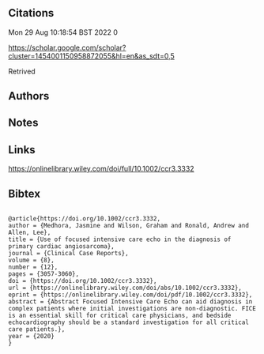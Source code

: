 # 
## Citations



Mon 29 Aug 10:18:54 BST 2022
0

https://scholar.google.com/scholar?cluster=1454001150958872055&hl=en&as_sdt=0,5

Retrived

## Authors 

## Notes

## Links 

https://onlinelibrary.wiley.com/doi/full/10.1002/ccr3.3332


## Bibtex 

```

@article{https://doi.org/10.1002/ccr3.3332,
author = {Medhora, Jasmine and Wilson, Graham and Ronald, Andrew and Allen, Lee},
title = {Use of focused intensive care echo in the diagnosis of primary cardiac angiosarcoma},
journal = {Clinical Case Reports},
volume = {8},
number = {12},
pages = {3057-3060},
doi = {https://doi.org/10.1002/ccr3.3332},
url = {https://onlinelibrary.wiley.com/doi/abs/10.1002/ccr3.3332},
eprint = {https://onlinelibrary.wiley.com/doi/pdf/10.1002/ccr3.3332},
abstract = {Abstract Focused Intensive Care Echo can aid diagnosis in complex patients where initial investigations are non-diagnostic. FICE is an essential skill for critical care physicians, and bedside echocardiography should be a standard investigation for all critical care patients.},
year = {2020}
}
```

